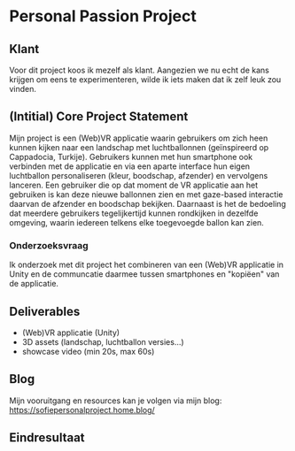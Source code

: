 # Personal Passion Project

## Klant

Voor dit project koos ik mezelf als klant. Aangezien we nu echt de kans krijgen om eens te experimenteren, wilde ik iets maken dat ik zelf leuk zou vinden.

## (Intitial) Core Project Statement

Mijn project is een (Web)VR applicatie waarin gebruikers om zich heen kunnen kijken naar een landschap met luchtballonnen (geïnspireerd op Cappadocia, Turkije). Gebruikers kunnen met hun smartphone ook verbinden met de applicatie en via een aparte interface hun eigen luchtballon personaliseren (kleur, boodschap, afzender) en vervolgens lanceren. Een gebruiker die op dat moment de VR applicatie aan het gebruiken is kan deze nieuwe ballonnen zien en met gaze-based interactie daarvan de afzender en boodschap bekijken. Daarnaast is het de bedoeling dat meerdere gebruikers tegelijkertijd kunnen rondkijken in dezelfde omgeving, waarin iedereen telkens elke toegevoegde ballon kan zien.

### Onderzoeksvraag

Ik onderzoek met dit project het combineren van een (Web)VR applicatie in Unity en de communcatie daarmee tussen smartphones en "kopiëen" van de applicatie.

## Deliverables

- (Web)VR applicatie (Unity)
- 3D assets (landschap, luchtballon versies...)
- showcase video (min 20s, max 60s)

## Blog

Mijn vooruitgang en resources kan je volgen via mijn blog: https://sofiepersonalproject.home.blog/

## Eindresultaat
